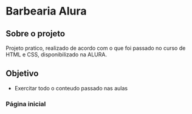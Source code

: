# Barbearia Alura

## Sobre o projeto

Projeto pratico, realizado de acordo com o que foi passado no curso de HTML e CSS, disponibilizado na ALURA.

## Objetivo

* Exercitar todo o conteudo passado nas aulas

### Página inicial

